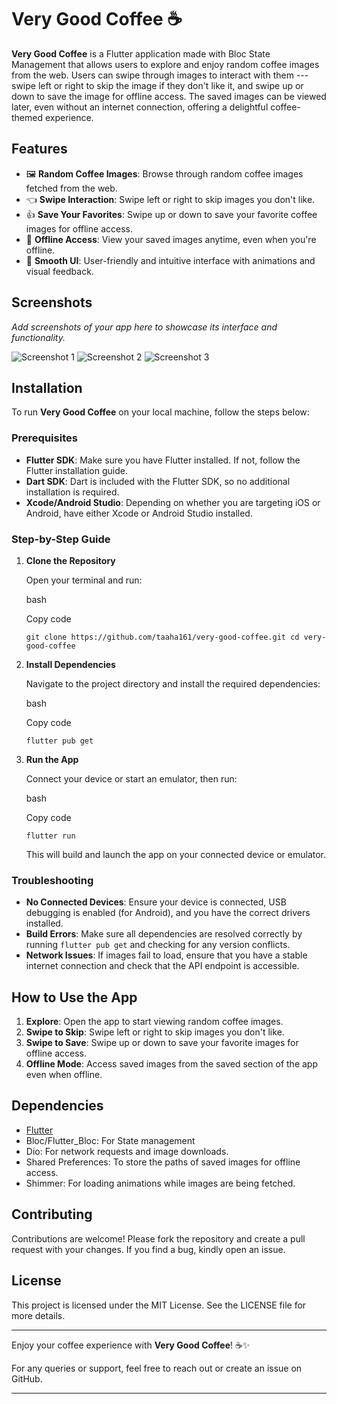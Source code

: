 Very Good Coffee ☕️
===================

**Very Good Coffee** is a Flutter application made with Bloc State Management that allows users to explore and enjoy random coffee images from the web. Users can swipe through images to interact with them --- swipe left or right to skip the image if they don't like it, and swipe up or down to save the image for offline access. The saved images can be viewed later, even without an internet connection, offering a delightful coffee-themed experience.

Features
--------

-   🖼️ **Random Coffee Images**: Browse through random coffee images fetched from the web.
-   👈 **Swipe Interaction**: Swipe left or right to skip images you don't like.
-   👍 **Save Your Favorites**: Swipe up or down to save your favorite coffee images for offline access.
-   📂 **Offline Access**: View your saved images anytime, even when you're offline.
-   🚀 **Smooth UI**: User-friendly and intuitive interface with animations and visual feedback.

Screenshots
-----------

*Add screenshots of your app here to showcase its interface and functionality.*

![Screenshot 1](#) ![Screenshot 2](#) ![Screenshot 3](#)

Installation
------------

To run **Very Good Coffee** on your local machine, follow the steps below:

### Prerequisites

-   **Flutter SDK**: Make sure you have Flutter installed. If not, follow the Flutter installation guide.
-   **Dart SDK**: Dart is included with the Flutter SDK, so no additional installation is required.
-   **Xcode/Android Studio**: Depending on whether you are targeting iOS or Android, have either Xcode or Android Studio installed.

### Step-by-Step Guide

1.  **Clone the Repository**

    Open your terminal and run:

    bash

    Copy code

    `git clone https://github.com/taaha161/very-good-coffee.git
    cd very-good-coffee`

2.  **Install Dependencies**

    Navigate to the project directory and install the required dependencies:

    bash

    Copy code

    `flutter pub get`

3.  **Run the App**

    Connect your device or start an emulator, then run:

    bash

    Copy code

    `flutter run`

    This will build and launch the app on your connected device or emulator.

### Troubleshooting

-   **No Connected Devices**: Ensure your device is connected, USB debugging is enabled (for Android), and you have the correct drivers installed.
-   **Build Errors**: Make sure all dependencies are resolved correctly by running `flutter pub get` and checking for any version conflicts.
-   **Network Issues**: If images fail to load, ensure that you have a stable internet connection and check that the API endpoint is accessible.

How to Use the App
------------------

1.  **Explore**: Open the app to start viewing random coffee images.
2.  **Swipe to Skip**: Swipe left or right to skip images you don't like.
3.  **Swipe to Save**: Swipe up or down to save your favorite images for offline access.
4.  **Offline Mode**: Access saved images from the saved section of the app even when offline.

Dependencies
------------

-   [Flutter](https://flutter.dev)
-   Bloc/Flutter_Bloc: For State management
-   Dio: For network requests and image downloads.
-   Shared Preferences: To store the paths of saved images for offline access.
-   Shimmer: For loading animations while images are being fetched.
  

Contributing
------------

Contributions are welcome! Please fork the repository and create a pull request with your changes. If you find a bug, kindly open an issue.

License
-------

This project is licensed under the MIT License. See the LICENSE file for more details.

* * * * *

Enjoy your coffee experience with **Very Good Coffee**! ☕✨

For any queries or support, feel free to reach out or create an issue on GitHub.

* * * * *
